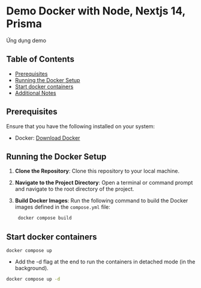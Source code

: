 # Demo Docker with Node, Nextjs 14, Prisma

Ứng dụng demo

## Table of Contents

- [Prerequisites](#prerequisites)
- [Running the Docker Setup](#running-the-docker-setup)
- [Start docker containers](#start-docker-containers)
- [Additional Notes](#additional-notes)

## Prerequisites

Ensure that you have the following installed on your system:
- Docker: [Download Docker](https://www.docker.com/get-started)

## Running the Docker Setup

1. **Clone the Repository**: Clone this repository to your local machine.

2. **Navigate to the Project Directory**: Open a terminal or command prompt and navigate to the root directory of the project.

3. **Build Docker Images**: Run the following command to build the Docker images defined in the `compose.yml` file:
   ```bash
    docker compose build

## Start docker containers
    docker compose up
- Add the -d flag at the end to run the containers in detached mode (in the background).
```bash
docker compose up -d